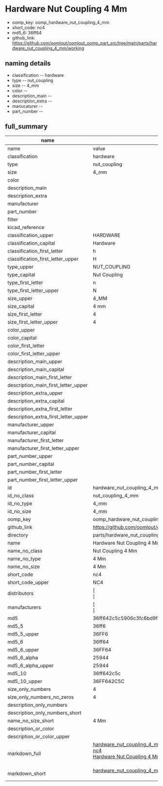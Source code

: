 # Hardware Nut Coupling 4 Mm

  
* oomp_key: oomp_hardware_nut_coupling_4_mm 
* short_code: nc4
* md5_6: 36ff64  
* github_link: https://github.com/oomlout/oomlout_oomp_part_src/tree/main/parts/hardware_nut_coupling_4_mm/working  
## naming details
* classification -- hardware
* type -- nut_coupling
* size -- 4_mm
* color -- 
* description_main -- 
* description_extra -- 
* manucaturer -- 
* part_number -- 





## full_summary
| name | value | 
| --- | --- | 
| name | value | 
| classification | hardware | 
| type | nut_coupling | 
| size | 4_mm | 
| color |  | 
| description_main |  | 
| description_extra |  | 
| manufacturer |  | 
| part_number |  | 
| filter |  | 
| kicad_reference |  | 
| classification_upper | HARDWARE | 
| classification_capital | Hardware | 
| classification_first_letter | h | 
| classification_first_letter_upper | H | 
| type_upper | NUT_COUPLING | 
| type_capital | Nut Coupling | 
| type_first_letter | n | 
| type_first_letter_upper | N | 
| size_upper | 4_MM | 
| size_capital | 4 mm | 
| size_first_letter | 4 | 
| size_first_letter_upper | 4 | 
| color_upper |  | 
| color_capital |  | 
| color_first_letter |  | 
| color_first_letter_upper |  | 
| description_main_upper |  | 
| description_main_capital |  | 
| description_main_first_letter |  | 
| description_main_first_letter_upper |  | 
| description_extra_upper |  | 
| description_extra_capital |  | 
| description_extra_first_letter |  | 
| description_extra_first_letter_upper |  | 
| manufacturer_upper |  | 
| manufacturer_capital |  | 
| manufacturer_first_letter |  | 
| manufacturer_first_letter_upper |  | 
| part_number_upper |  | 
| part_number_capital |  | 
| part_number_first_letter |  | 
| part_number_first_letter_upper |  | 
| id | hardware_nut_coupling_4_mm | 
| id_no_class | nut_coupling_4_mm | 
| id_no_type | 4_mm | 
| id_no_size | 4_mm | 
| oomp_key | oomp_hardware_nut_coupling_4_mm | 
| github_link | https://github.com/oomlout/oomlout_oomp_part_src/tree/main/parts/hardware_nut_coupling_4_mm/working | 
| directory | parts/hardware_nut_coupling_4_mm | 
| name | Hardware Nut Coupling 4 Mm | 
| name_no_class | Nut Coupling 4 Mm | 
| name_no_type | 4 Mm | 
| name_no_size | 4 Mm | 
| short_code | nc4 | 
| short_code_upper | NC4 | 
| distributors | [<br>] | 
| manufacturers | [<br>] | 
| md5 | 36ff642c5c5906c3fc6bd9fe816dcf82 | 
| md5_5 | 36ff6 | 
| md5_5_upper | 36FF6 | 
| md5_6 | 36ff64 | 
| md5_6_upper | 36FF64 | 
| md5_6_alpha | 25944 | 
| md5_6_alpha_upper | 25944 | 
| md5_10 | 36ff642c5c | 
| md5_10_upper | 36FF642C5C | 
| size_only_numbers | 4 | 
| size_only_numbers_no_zeros | 4 | 
| description_only_numbers |  | 
| description_only_numbers_short |   | 
| name_no_size_short | 4 Mm | 
| description_or_color |   | 
| description_or_color_upper |   | 
| markdown_full | [hardware_nut_coupling_4_mm](https://github.com/oomlout/oomlout_oomp_part_src/tree/main/parts/hardware_nut_coupling_4_mm/working)<br>[nc4](https://github.com/oomlout/oomlout_oomp_part_src/tree/main/parts/hardware_nut_coupling_4_mm/working)<br>[Hardware Nut Coupling 4 Mm](https://github.com/oomlout/oomlout_oomp_part_src/tree/main/parts/hardware_nut_coupling_4_mm/working)<br><br> | 
| markdown_short | [hardware_nut_coupling_4_mm](https://github.com/oomlout/oomlout_oomp_part_src/tree/main/parts/hardware_nut_coupling_4_mm/working)<br><br> | 
